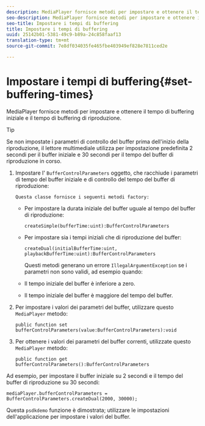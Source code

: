 ```yaml
---
description: MediaPlayer fornisce metodi per impostare e ottenere il tempo di buffering iniziale e il tempo di buffering di riproduzione.
seo-description: MediaPlayer fornisce metodi per impostare e ottenere il tempo di buffering iniziale e il tempo di buffering di riproduzione.
seo-title: Impostare i tempi di buffering
title: Impostare i tempi di buffering
uuid: 25142b01-5381-49c9-b89a-24c858faaf13
translation-type: tm+mt
source-git-commit: 7e8df034035fe465fbe403949ef828e7811ced2e

---
```



# Impostare i tempi di buffering{#set-buffering-times}

MediaPlayer fornisce metodi per impostare e ottenere il tempo di buffering iniziale e il tempo di buffering di riproduzione.

>[!TIP]
>
>Se non impostate i parametri di controllo del buffer prima dell&#39;inizio della riproduzione, il lettore multimediale utilizza per impostazione predefinita 2 secondi per il buffer iniziale e 30 secondi per il tempo del buffer di riproduzione in corso.

1. Impostare l&#39; `BufferControlParameters` oggetto, che racchiude i parametri di tempo del buffer iniziale e di controllo del tempo del buffer di riproduzione:

       Questa classe fornisce i seguenti metodi factory:
   
   * Per impostare la durata iniziale del buffer uguale al tempo del buffer di riproduzione:

      ```
      createSimple(bufferTime:uint):BufferControlParameters
      ```

   * Per impostare sia i tempi iniziali che di riproduzione del buffer:

      ```
      createDual(initialBufferTime:uint, playbackBufferTime:uint):BufferControlParameters 
      ```

      Questi metodi generano un errore `IllegalArgumentException` se i parametri non sono validi, ad esempio quando:

   * Il tempo iniziale del buffer è inferiore a zero.
   * Il tempo iniziale del buffer è maggiore del tempo del buffer.

1. Per impostare i valori dei parametri del buffer, utilizzare questo `MediaPlayer` metodo:

   ```
   public function set bufferControlParameters(value:BufferControlParameters):void
   ```

1. Per ottenere i valori dei parametri del buffer correnti, utilizzate questo `MediaPlayer` metodo:

   ```
   public function get bufferControlParameters():BufferControlParameters
   ```

<!--<a id="example_B5C5004188574D8D8AB8525742767280"></a>-->

Ad esempio, per impostare il buffer iniziale su 2 secondi e il tempo del buffer di riproduzione su 30 secondi:

```
mediaPlayer.bufferControlParameters = BufferControlParameters.createDual(2000, 30000); 
```

Questa `psdkdemo` funzione è dimostrata; utilizzare le impostazioni dell&#39;applicazione per impostare i valori del buffer.
